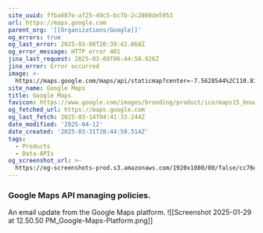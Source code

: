 ```yaml
---
site_uuid: ffba687e-af25-49c5-bc7b-2c2860de5953
url: https://maps.google.com
parent_org: '[[Organizations/Google]]'
og_errors: true
og_last_error: 2025-03-08T20:39:42.068Z
og_error_message: HTTP error 401
jina_last_request: 2025-03-09T06:44:58.926Z
jina_error: Error occurred
image: >-
  https://maps.google.com/maps/api/staticmap?center=-7.5628544%2C110.8148224&zoom=14&size=900x900&language=en&sensor=false&client=google-maps-frontend&signature=EYypi8iUTI52jV-MGhVF7Ps_1E4
site_name: Google Maps
title: Google Maps
favicon: https://www.google.com/images/branding/product/ico/maps15_bnuw3a_32dp.ico
og_fetched_url: https://maps.google.com
og_last_fetch: 2025-03-14T04:41:33.244Z
date_modified: '2025-04-12'
date_created: '2025-03-31T20:44:50.514Z'
tags:
  - Products
  - Data-APIs
og_screenshot_url: >-
  https://og-screenshots-prod.s3.amazonaws.com/1920x1080/80/false/cc76d54415c82e67c1ae5477b670ad9cb9a75371c985a933bb4c7765f2e1935e.jpeg
---
```




















### Google Maps API managing policies. 
An email update from the Google Maps platform.
![[Screenshot 2025-01-29 at 12.50.50 PM_Google-Maps-Platform.png]]

